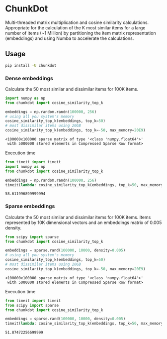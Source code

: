 # ChunkDot

Multi-threaded matrix multiplication and cosine similarity calculations. Appropriate for the calculation of the K most similar items for a large number of items (~1 Million) by partitioning the item matrix representation (embeddings) and using Numba to accelerate the calculations.

## Usage

```bash
pip install -U chunkdot
```

### Dense embeddings

Calculate the 50 most similar and dissimilar items for 100K items.

```python
import numpy as np
from chunkdot import cosine_similarity_top_k

embeddings = np.random.randn(100000, 256)
# using all you system's memory
cosine_similarity_top_k(embeddings, top_k=50)
# most dissimilar items using 20GB
cosine_similarity_top_k(embeddings, top_k=-50, max_memory=20E9)
```
```
<100000x100000 sparse matrix of type '<class 'numpy.float64'>'
 with 5000000 stored elements in Compressed Sparse Row format>
```

Execution time
```python
from timeit import timeit
import numpy as np
from chunkdot import cosine_similarity_top_k

embeddings = np.random.randn(100000, 256)
timeit(lambda: cosine_similarity_top_k(embeddings, top_k=50, max_memory=20E9), number=1)
```
```
58.611996899999994
```

### Sparse embeddings

Calculate the 50 most similar and dissimilar items for 100K items. Items represented by 10K dimensional vectors and an embeddings matrix of 0.005 density.

```python
from scipy import sparse
from chunkdot import cosine_similarity_top_k

embeddings = sparse.rand(100000, 10000, density=0.005)
# using all you system's memory
cosine_similarity_top_k(embeddings, top_k=50)
# most dissimilar items using 20GB
cosine_similarity_top_k(embeddings, top_k=-50, max_memory=20E9)
```
```
<100000x100000 sparse matrix of type '<class 'numpy.float64'>'
 with 5000000 stored elements in Compressed Sparse Row format>
```

Execution time

```python
from timeit import timeit
from scipy import sparse
from chunkdot import cosine_similarity_top_k

embeddings = sparse.rand(100000, 10000, density=0.005)
timeit(lambda: cosine_similarity_top_k(embeddings, top_k=50, max_memory=20E9), number=1)
```
```
51.87472256699999
```
